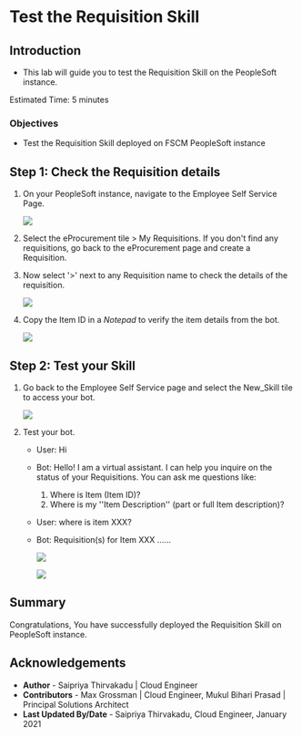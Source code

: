 # Test the Requisition Skill

## Introduction

- This lab will guide you to test the Requisition Skill on the PeopleSoft instance.

Estimated Time: 5 minutes

### Objectives

- Test the Requisition Skill deployed on FSCM PeopleSoft instance

## **Step 1:** Check the Requisition details

1. On your PeopleSoft instance, navigate to the Employee Self Service Page.

    ![](images/EmployeeSelfService.png " ")

2. Select the eProcurement tile > My Requisitions. If you don't find any requisitions, go back to the eProcurement page and create a Requisition.

3. Now select '>' next to any Requisition name to check the details of the requisition.

    ![](images/myreq.png " ")

4. Copy the Item ID in a *Notepad* to verify the item details from the bot.

    ![](images/reqdetails.png " ")

## **Step 2:** Test your Skill

1. Go back to the Employee Self Service page and select the New_Skill tile to access your bot.

    ![](images/new_skill.png " ")

2. Test your bot.

    - User: Hi
    - Bot: Hello! I am a virtual assistant. I can help you inquire on the status of your Requisitions. 
    You can ask me questions like: 

        1) Where is Item (Item ID)?  
        2) Where is my ''Item Description'' (part or full Item description)?

    - User: where is item XXX?
    - Bot: Requisition(s) for Item XXX ......

      ![](images/bot1.png " ")

      ![](images/bot2.png " ")  

## **Summary**

Congratulations, You have successfully deployed the Requisition Skill on PeopleSoft instance.

## Acknowledgements
 - **Author** -  Saipriya Thirvakadu | Cloud Engineer 
 - **Contributors** - Max Grossman | Cloud Engineer, Mukul Bihari Prasad | Principal Solutions Architect
 - **Last Updated By/Date** - Saipriya Thirvakadu, Cloud Engineer, January 2021
